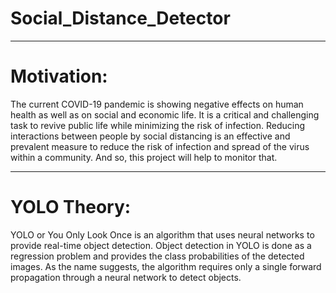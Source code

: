 # Social_Distance_Detector
------------
# Motivation:
The current COVID-19 pandemic is showing negative effects on human health as well as on social and economic life. It is a critical and challenging task to revive public life while minimizing the risk of infection. Reducing interactions between people by social distancing is an effective and prevalent measure to reduce the risk of infection and spread of the virus within a community. And so, this project will help to monitor that.

------------
# YOLO Theory:
YOLO or You Only Look Once is an algorithm that uses neural networks to provide real-time object detection. Object detection in YOLO is done as a regression problem and provides the class probabilities of the detected images. As the name suggests, the algorithm requires only a single forward propagation through a neural network to detect objects.
